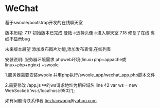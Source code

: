 # WeChat
基于swoole/bootstrap开发的在线聊天室

版本历程:
7.17 初始版本已完成
      登陆->选择头像->进入聊天室
7.18 修复了在线 离线不显示bug

未来版本展望
添加发布图片功能,添加发布表情,在线列表

安装说明:
服务器环境需求  phpweb环境(linux+php+appache或linux+php+nginx)  +swoole

1.服务器需要安装swoole  并用php执行/swoole_app/wechat_app.php脚本文件

2.需要修改  /app.js  中的ws请求地址为相应域名
line 42
var ws = new WebSocket('ws://localhost:9502');

如有问题请联系作者 tiezhaowang@yahoo.com

